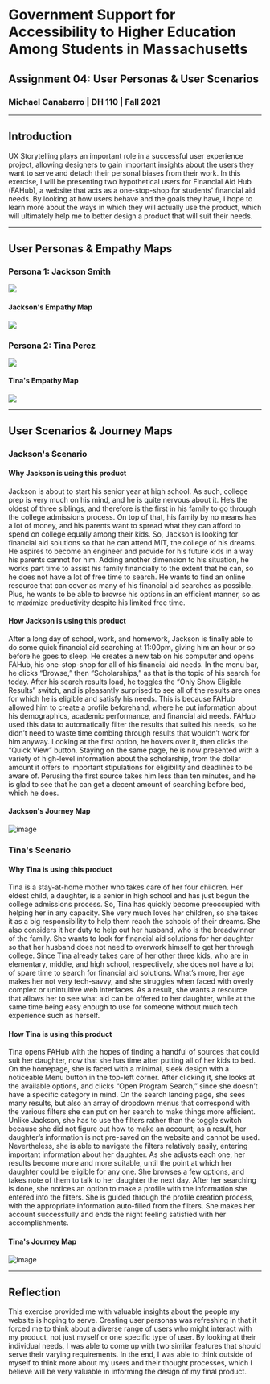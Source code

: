 # Government Support for Accessibility to Higher Education Among Students in Massachusetts
## Assignment 04: User Personas & User Scenarios
### Michael Canabarro | DH 110 | Fall 2021

---

## Introduction

UX Storytelling plays an important role in a successful user experience project, allowing designers to gain important insights about the users they want to serve and detach their personal biases from their work. In this exercise, I will be presenting two hypothetical users for Financial Aid Hub (FAHub), a website that acts as a one-stop-shop for students' financial aid needs. By looking at how users behave and the goals they have, I hope to learn more about the ways in which they will actually use the product, which will ultimately help me to better design a product that will suit their needs.

---

## User Personas & Empathy Maps

### Persona 1: Jackson Smith

![](https://user-images.githubusercontent.com/91518358/138813945-caa56f2e-0fe9-4674-97c0-91a9fe6caabe.png)

#### Jackson's Empathy Map

![](https://user-images.githubusercontent.com/91518358/138820208-8a0f2565-6cd1-473f-a3a4-2842a6a2e20f.png)

### Persona 2: Tina Perez

![](https://user-images.githubusercontent.com/91518358/138813894-5948f6bf-b38c-4cdd-a39b-1c5fcb33d906.png)

#### Tina's Empathy Map

![](https://user-images.githubusercontent.com/91518358/138820248-a2d302fd-7006-43c5-9569-bfb68c421f49.png)

---

## User Scenarios & Journey Maps

### Jackson's Scenario

#### Why Jackson is using this product

Jackson is about to start his senior year at high school. As such, college prep is very much on his mind, and he is quite nervous about it. He’s the oldest of three siblings, and therefore is the first in his family to go through the college admissions process. On top of that, his family by no means has a lot of money, and his parents want to spread what they can afford to spend on college equally among their kids. So, Jackson is looking for financial aid solutions so that he can attend MIT, the college of his dreams. He aspires to become an engineer and provide for his future kids in a way his parents cannot for him. Adding another dimension to his situation, he works part time to assist his family financially to the extent that he can, so he does not have a lot of free time to search. He wants to find an online resource that can cover as many of his financial aid searches as possible. Plus, he wants to be able to browse his options in an efficient manner, so as to maximize productivity despite his limited free time.

#### How Jackson is using this product

After a long day of school, work, and homework, Jackson is finally able to do some quick financial aid searching at 11:00pm, giving him an hour or so before he goes to sleep. He creates a new tab on his computer and opens FAHub, his one-stop-shop for all of his financial aid needs. In the menu bar, he clicks “Browse,” then “Scholarships,” as that is the topic of his search for today. After his search results load, he toggles the “Only Show Eligible Results” switch, and is pleasantly surprised to see all of the results are ones for which he is eligible and satisfy his needs. This is because FAHub allowed him to create a profile beforehand, where he put information about his demographics, academic performance, and financial aid needs. FAHub used this data to automatically filter the results that suited his needs, so he didn’t need to waste time combing through results that wouldn’t work for him anyway. Looking at the first option, he hovers over it, then clicks the “Quick View” button. Staying on the same page, he is now presented with a variety of high-level information about the scholarship, from the dollar amount it offers to important stipulations for eligibility and deadlines to be aware of. Perusing the first source takes him less than ten minutes, and he is glad to see that he can get a decent amount of searching before bed, which he does. 

#### Jackson's Journey Map

![image](https://user-images.githubusercontent.com/91518358/138829873-d23aff74-9330-4465-93e9-7e779f2c626b.png)

### Tina's Scenario

#### Why Tina is using this product

Tina is a stay-at-home mother who takes care of her four children. Her eldest child, a daughter, is a senior in high school and has just begun the college admissions process. So, Tina has quickly become preoccupied with helping her in any capacity. She very much loves her children, so she takes it as a big responsibility to help them reach the schools of their dreams. She also considers it her duty to help out her husband, who is the breadwinner of the family. She wants to look for financial aid solutions for her daughter so that her husband does not need to overwork himself to get her through college. Since Tina already takes care of her other three kids, who are in elementary, middle, and high school, respectively, she does not have a lot of spare time to search for financial aid solutions. What’s more, her age makes her not very tech-savvy, and she struggles when faced with overly complex or unintuitive web interfaces. As a result, she wants a resource that allows her to see what aid can be offered to her daughter, while at the same time being easy enough to use for someone without much tech experience such as herself.

#### How Tina is using this product

Tina opens FAHub with the hopes of finding a handful of sources that could suit her daughter, now that she has time after putting all of her kids to bed. On the homepage, she is faced with a minimal, sleek design with a noticeable Menu button in the top-left corner. After clicking it, she looks at the available options, and clicks “Open Program Search,” since she doesn’t have a specific category in mind. On the search landing page, she sees many results, but also an array of dropdown menus that correspond with the various filters she can put on her search to make things more efficient. Unlike Jackson, she has to use the filters rather than the toggle switch because she did not figure out how to make an account; as a result, her daughter’s information is not pre-saved on the website and cannot be used. Nevertheless, she is able to navigate the filters relatively easily, entering important information about her daughter. As she adjusts each one, her results become more and more suitable, until the point at which her daughter could be eligible for any one. She browses a few options, and takes note of them to talk to her daughter the next day. After her searching is done, she notices an option to make a profile with the information she entered into the filters. She is guided through the profile creation process, with the appropriate information auto-filled from the filters. She makes her account successfully and ends the night feeling satisfied with her accomplishments.

#### Tina's Journey Map

![image](https://user-images.githubusercontent.com/91518358/138834808-ed58aa9d-fd7e-439c-8dbe-09b054ea3828.png)

---

## Reflection

This exercise provided me with valuable insights about the people my website is hoping to serve. Creating user personas was refreshing in that it forced me to think about a diverse range of users who might interact with my product, not just myself or one specific type of user. By looking at their individual needs, I was able to come up with two similar features that should serve their varying requirements. In the end, I was able to think outside of myself to think more about my users and their thought processes, which I believe will be very valuable in informing the design of my final product.
